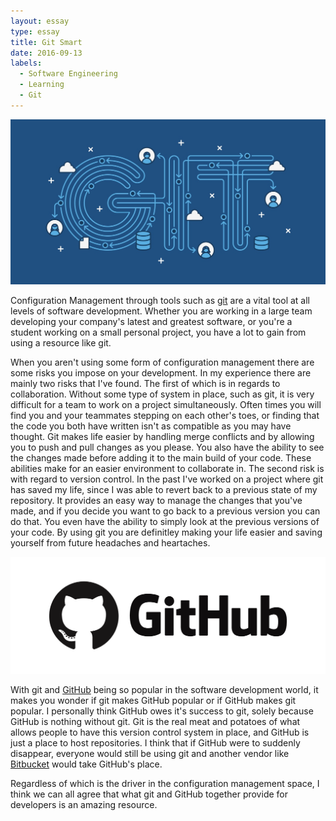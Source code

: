 ```yaml
---
layout: essay
type: essay
title: Git Smart
date: 2016-09-13
labels:
  - Software Engineering
  - Learning
  - Git
---
```


<img class="ui large round center image" src="../images/git.jpg">


Configuration Management through tools such as [git](https://git-scm.com/) are a vital tool at all levels of software development. Whether you are working in a large team developing your company's latest and greatest software, or you're a student working on a small personal project, you have a lot to gain from using a resource like git.

When you aren't using some form of configuration management there are some risks you impose on your development. In my experience there are mainly two risks that I've found. The first of which is in regards to collaboration. Without some type of system in place, such as git, it is very difficult for a team to work on a project simultaneously. Often times you will find you and your teammates stepping on each other's toes, or finding that the code you both have written isn't as compatible as you may have thought. Git makes life easier by handling merge conflicts and by allowing you to push and pull changes as you please. You also have the ability to see the changes made before adding it to the main build of your code. These abilities make for an easier environment to collaborate in. The second risk is with regard to version control. In the past I've worked on a project where git has saved my life, since I was able to revert back to a previous state of my repository. It provides an easy way to manage the changes that you've made, and if you decide you want to go back to a previous version you can do that. You even have the ability to simply look at the previous versions of your code. By using git you are definitley making your life easier and saving yourself from future headaches and heartaches.

<img class="ui medium round floated right image" src="../images/github.png">

With git and [GitHub](https://github.com/) being so popular in the software development world, it makes you wonder if git makes GitHub popular or if GitHub makes git popular. I personally think GitHub owes it's success to git, solely because GitHub is nothing without git. Git is the real meat and potatoes of what allows people to have this version control system in place, and GitHub is just a place to host repositories. I think that if GitHub were to suddenly disappear, everyone would still be using git and another vendor like [Bitbucket](https://bitbucket.org/) would take GitHub's place.

Regardless of which is the driver in the configuration management space, I think we can all agree that what git and GitHub together provide for developers is an amazing resource.

